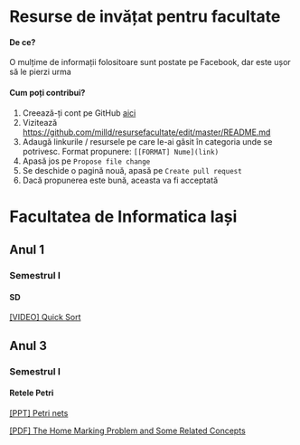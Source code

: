 # Resurse de invățat pentru facultate

#### De ce?

O mulțime de informații folositoare sunt postate pe Facebook, dar este ușor să le pierzi urma

#### Cum poți contribui?

1. Creează-ți cont pe GitHub [aici](https://github.com/join)
2. Vizitează https://github.com/milld/resursefacultate/edit/master/README.md
3. Adaugă linkurile / resursele pe care le-ai găsit în categoria unde se potrivesc. Format propunere: `[[FORMAT] Nume](link)`
4. Apasă jos pe `Propose file change`
5. Se deschide o pagină nouă, apasă pe `Create pull request`
6. Dacă propunerea este bună, aceasta va fi acceptată

# Facultatea de Informatica Iași

## Anul 1

### Semestrul I

#### SD

[[VIDEO] Quick Sort](https://www.youtube.com/watch?v=COk73cpQbFQ)

## Anul 3

### Semestrul I

#### Retele Petri

[[PPT] Petri nets](http://www.emse.fr/~xie/SJTU/Ch3.ppt)

[[PDF] The Home Marking Problem and Some Related Concepts](http://citeseerx.ist.psu.edu/viewdoc/download?doi=10.1.1.10.2786&rep=rep1&type=pdf)
